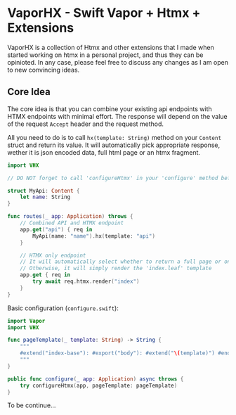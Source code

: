 # VaporHX - Swift Vapor + Htmx + Extensions

VaporHX is a collection of Htmx and other extensions that I made when started working on htmx in a personal project, and thus they can be opinioted. In any case, please feel free to discuss any changes as I am open to new convincing ideas.

## Core Idea

The core idea is that you can combine your existing api endpoints with HTMX endpoints with minimal effort. The response will depend on the value of the request `Accept` header and the request method.

All you need to do is to call `hx(template: String)` method on your `Content` struct and return its value. It will automatically pick appropriate response, wether it is json encoded data, full html page or an htmx fragment.

```swift
import VHX

// DO NOT forget to call 'configureHtmx' in your 'configure' method before trying this snippet in your project

struct MyApi: Content {
    let name: String
}

func routes(_ app: Application) throws {
    // Combined API and HTMX endpoint
    app.get("api") { req in
        MyApi(name: "name").hx(template: "api")
    }

    // HTMX only endpoint
    // It will automatically select whether to return a full page or only a fragment if the generic page template was configured.
    // Otherwise, it will simply render the 'index.leaf' template
    app.get { req in
        try await req.htmx.render("index")
    }
}
```

Basic configuration (`configure.swift`):

```swift
import Vapor
import VHX

func pageTemplate(_ template: String) -> String {
    """
    #extend("index-base"): #export("body"): #extend("\(template)") #endexport #endextend
    """
}

public func configure(_ app: Application) async throws {
    try configureHtmx(app, pageTemplate: pageTemplate)
}
```

To be continue...
